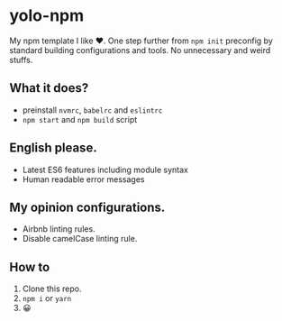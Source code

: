 # yolo-npm
My npm template I like ❤️. One step further from ```npm init``` preconfig by standard building configurations and tools. No unnecessary and weird stuffs.

## What it does?
- preinstall ```nvmrc```, ```babelrc``` and ```eslintrc``` 
- ```npm start``` and ```npm build``` script

## English please.
- Latest ES6 features including module syntax
- Human readable error messages

## My opinion configurations.
- Airbnb linting rules.
- Disable camelCase linting rule.

## How to
1. Clone this repo.
2. ```npm i``` or ```yarn```
3. 😀
